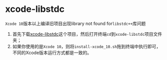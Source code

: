 # xcode-libstdc
`Xcode 10`版本以上编译旧项目出现library not found for`libstdc++`库问题

1. 首先下载[xcode-libstdc](https://github.com/macluobo/xcode-libstdc)这个项目，然后打开终端`cd`到`xcode-libstdc`项目文件夹；
2. 如果你使用的是`Xcode 10`，则将`install-xcode_10.sh`拖到终端中执行即可，不同的Xcode版本运行方式都是一致的。
